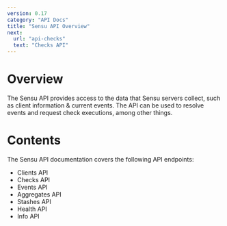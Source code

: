 ```yaml
---
version: 0.17
category: "API Docs"
title: "Sensu API Overview"
next:
  url: "api-checks"
  text: "Checks API"
---
```


# Overview

The Sensu API provides access to the data that Sensu servers collect, such as client information & current events. The API can be used to resolve events and request check executions, among other things.

# Contents

The Sensu API documentation covers the following API endpoints:

- Clients API
- Checks API
- Events API
- Aggregates API
- Stashes API
- Health API
- Info API

